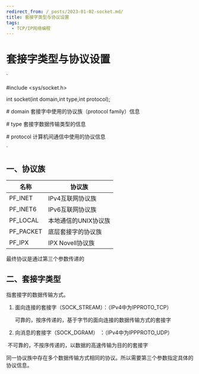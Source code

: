 ```yaml
---
redirect_from: /_posts/2023-01-02-socket.md/
title: 套接字类型与协议设置
tags:
  - TCP/IP网络编程
---
```

# 套接字类型与协议设置

`

#include <sys/socket.h>

int socket(int domain,int type,int protocol);

\# domain 套接字中使用的协议族（protocol family）信息

\# type 套接字数据传输类型的信息

\# protocol 计算机间通信中使用的协议信息

`

## 一、协议族

| 名称     | 协议族           |
| -------- | ---------------- |
| PF_INET  | IPv4互联网协议族 |
| PF_INET6 | IPv6互联网协议族                 |
|  PF_LOCAL   | 本地通信的UNIX协议族 |
| PF_PACKET | 底层套接字的协议族 |
| PF_IPX | IPX Novell协议族 |

最终协议是通过第三个参数传递的

## 二、套接字类型

指套接字的数据传输方式。

1. 面向连接的套接字（SOCK_STREAM）：（IPv4中为IPPROTO_TCP）

   ​	可靠的，按序传递的，基于字节的面向连接的数据传输方式的套接字

2.  向消息的套接字（SOCK_DGRAM） ：（IPv4中为IPPPROTO_UDP）

   ​	不可靠的，不按序传递的，以数据的高速传输为目的的套接字

同一协议族中存在多个数据传输方式相同的协议。所以需要第三个参数指定具体的协议信息。


